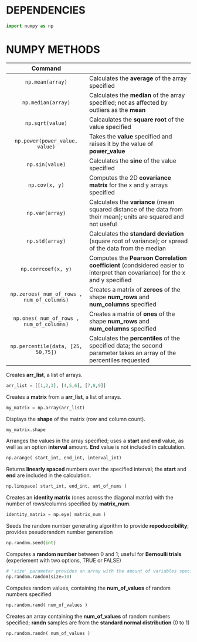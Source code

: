 # DEPENDENCIES
```python
import numpy as np
```

# NUMPY METHODS
|                  Command                   |                                                                                                                              |
| :----------------------------------------: | ---------------------------------------------------------------------------------------------------------------------------- |
|              `np.mean(array)`              | Calculates the **average** of the array specified                                                                            |
|             `np.median(array)`             | Calculates the **median** of the array specified; not as affected by outliers as the **mean**                                |
|              `np.sqrt(value)`              | Calcaulates the **square root** of the value specified                                                                       |
|       `np.power(power_value, value)`       | Takes the **value** specified and raises it by the value of **power_value**                                                  |
|              `np.sin(value)`               | Calculates the **sine** of the value specified                                                                               |
|               `np.cov(x, y)`               | Computes the 2D **covariance matrix** for the x and y arrays specified                                                       |
|              `np.var(array)`               | Calculates the **variance** (mean squared distance of the data from their mean); units are squared and not useful            |
|              `np.std(array)`               | Calculates the **standard deviation** (square root of variance); or spread of the data from the median                       |
|            `np.corrcoef(x, y)`             | Computes the **Pearson Correlation coefficient** (condsidered easier to interpret than covariance) for the x and y specified |
| `np.zeroes( num_of_rows , num_of_columns)` | Creates a matrix of **zeroes** of the shape **num_rows** and **num_columns** specified                                       |
|  `np.ones( num_of_rows , num_of_columns)`  | Creates a matrix of **ones** of the shape **num_rows** and **num_columns** specified                                         |
|     `np.percentile(data, [25, 50,75])`     | Calculates the **percentiles** of the specified data; the second parameter takes an array of the percentiles requested       |


Creates **arr_list**,  a list of arrays.
```python
arr_list = [[1,2,3], [4,5,6], [7,8,9]]
```

Creates a **matrix** from a **arr_list**, a list of arrays. 
```python
my_matrix = np.array(arr_list)
```

Displays the **shape** of the matrix (row and column count).
```python
my_matrix.shape
```

Arranges the values in the array specified; uses a **start** and **end** value, as well as an option **interval** amount. **End** value is not included in calculation.
```python
np.arange( start_int, end_int, interval_int)
```

Returns **linearly spaced** numbers over the specified interval; the **start** and **end** are included in the calculation.
```python
np.linspace( start_int, end_int, amt_of_nums )
```

Creates an **identity matrix** (ones across the diagonal matrix) with the number of rows/columns specified by **matrix_num**.
```python
identity_matrix = np.eye( matrix_num )
```

Seeds the random number generating algorithm to provide **repoduccibility**; provides pseudorandom number generation
```python
np.random.seed(int)
```

Computes a **random number** between 0 and 1; useful for **Bernoulli trials** (experiement with two options, TRUE or FALSE)
```python
# 'size' parameter provides an array with the amount of variables specified
np.random.random(size=10)
```

Computes random values, containing the **num_of_values** of random numbers specified
```python
np.random.rand( num_of_values )
```
 
 Creates an array containing the **num_of_values** of random numbers specified; **randn** samples are from the **standard normal distribution** (0 to 1)
 ```python
 np.random.randn( num_of_values )
 ```